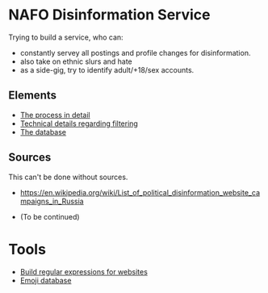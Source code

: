 # NAFO Disinformation Service
Trying to build a service, who can: 
- constantly servey all postings and profile changes for disinformation.
- also take on ethnic slurs and hate
- as a side-gig, try to identify adult/+18/sex accounts. 

## Elements
- [The process in detail](Process.md)
- [Technical details regarding filtering](Filtering.md)
- [The database](Database.md)

## Sources
This can't be done without sources. 
- https://en.wikipedia.org/wiki/List_of_political_disinformation_website_campaigns_in_Russia

- (To be continued)

# Tools
- [Build regular expressions for websites](https://regex101.com/r/lOIdne/)
- [Emoji database]()
